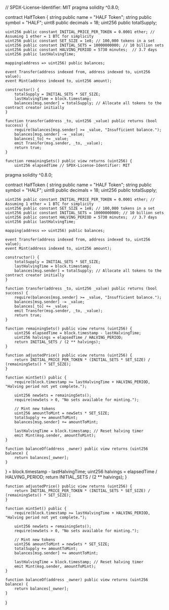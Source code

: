 // SPDX-License-Identifier: MIT
pragma solidity ^0.8.0;

contract HalfToken {
    string public name = "HALF Token";
    string public symbol = "HALF";
    uint8 public decimals = 18;
    uint256 public totalSupply;
    
    uint256 public constant INITIAL_PRICE_PER_TOKEN = 0.0001 ether; // Assuming 1 ether = 1 BTC for simplicity
    uint256 public constant SET_SIZE = 1e8; // 100,000 tokens in a set
    uint256 public constant INITIAL_SETS = 10000000000; // 10 billion sets
    uint256 public constant HALVING_PERIOD = 5730 minutes;  // 3.7 days
    uint256 public lastHalvingTime;
    
    mapping(address => uint256) public balances;
    
    event Transfer(address indexed from, address indexed to, uint256 value);
    event Mint(address indexed to, uint256 amount);
    
    constructor() {
        totalSupply = INITIAL_SETS * SET_SIZE;
        lastHalvingTime = block.timestamp;
        balances[msg.sender] = totalSupply; // Allocate all tokens to the contract creator initially
    }

    function transfer(address _to, uint256 _value) public returns (bool success) {
        require(balances[msg.sender] >= _value, "Insufficient balance.");
        balances[msg.sender] -= _value;
        balances[_to] += _value;
        emit Transfer(msg.sender, _to, _value);
        return true;
    }

    function remainingSets() public view returns (uint256) {
        uint256 elapsedTime // SPDX-License-Identifier: MIT
pragma solidity ^0.8.0;

contract HalfToken {
    string public name = "HALF Token";
    string public symbol = "HALF";
    uint8 public decimals = 18;
    uint256 public totalSupply;
    
    uint256 public constant INITIAL_PRICE_PER_TOKEN = 0.0001 ether; // Assuming 1 ether = 1 BTC for simplicity
    uint256 public constant SET_SIZE = 1e8; // 100,000 tokens in a set
    uint256 public constant INITIAL_SETS = 10000000000; // 10 billion sets
    uint256 public constant HALVING_PERIOD = 5730 minutes;  // 3.7 days
    uint256 public lastHalvingTime;
    
    mapping(address => uint256) public balances;
    
    event Transfer(address indexed from, address indexed to, uint256 value);
    event Mint(address indexed to, uint256 amount);
    
    constructor() {
        totalSupply = INITIAL_SETS * SET_SIZE;
        lastHalvingTime = block.timestamp;
        balances[msg.sender] = totalSupply; // Allocate all tokens to the contract creator initially
    }

    function transfer(address _to, uint256 _value) public returns (bool success) {
        require(balances[msg.sender] >= _value, "Insufficient balance.");
        balances[msg.sender] -= _value;
        balances[_to] += _value;
        emit Transfer(msg.sender, _to, _value);
        return true;
    }

    function remainingSets() public view returns (uint256) {
        uint256 elapsedTime = block.timestamp - lastHalvingTime;
        uint256 halvings = elapsedTime / HALVING_PERIOD;
        return INITIAL_SETS / (2 ** halvings);
    }

    function adjustedPrice() public view returns (uint256) {
        return INITIAL_PRICE_PER_TOKEN * (INITIAL_SETS * SET_SIZE) / (remainingSets() * SET_SIZE);
    }

    function mintSet() public {
        require(block.timestamp >= lastHalvingTime + HALVING_PERIOD, "Halving period not yet complete.");
        
        uint256 newSets = remainingSets();
        require(newSets > 0, "No sets available for minting.");
        
        // Mint new tokens
        uint256 amountToMint = newSets * SET_SIZE;
        totalSupply += amountToMint;
        balances[msg.sender] += amountToMint;
        
        lastHalvingTime = block.timestamp; // Reset halving timer
        emit Mint(msg.sender, amountToMint);
    }

    function balanceOf(address _owner) public view returns (uint256 balance) {
        return balances[_owner];
    }
}
= block.timestamp - lastHalvingTime;
        uint256 halvings = elapsedTime / HALVING_PERIOD;
        return INITIAL_SETS / (2 ** halvings);
    }

    function adjustedPrice() public view returns (uint256) {
        return INITIAL_PRICE_PER_TOKEN * (INITIAL_SETS * SET_SIZE) / (remainingSets() * SET_SIZE);
    }

    function mintSet() public {
        require(block.timestamp >= lastHalvingTime + HALVING_PERIOD, "Halving period not yet complete.");
        
        uint256 newSets = remainingSets();
        require(newSets > 0, "No sets available for minting.");
        
        // Mint new tokens
        uint256 amountToMint = newSets * SET_SIZE;
        totalSupply += amountToMint;
        balances[msg.sender] += amountToMint;
        
        lastHalvingTime = block.timestamp; // Reset halving timer
        emit Mint(msg.sender, amountToMint);
    }

    function balanceOf(address _owner) public view returns (uint256 balance) {
        return balances[_owner];
    }
}


